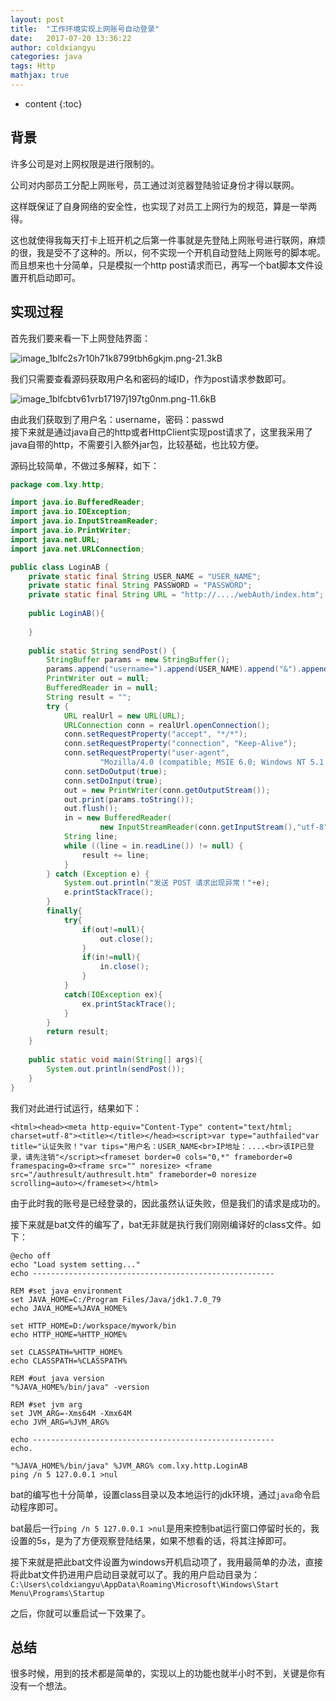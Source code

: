 ```yaml
---
layout: post
title:  "工作环境实现上网账号自动登录"
date:   2017-07-20 13:36:22
author: coldxiangyu
categories: java
tags: Http
mathjax: true
---
```


* content
{:toc}


## 背景

许多公司是对上网权限是进行限制的。  

公司对内部员工分配上网账号，员工通过浏览器登陆验证身份才得以联网。  

这样既保证了自身网络的安全性，也实现了对员工上网行为的规范，算是一举两得。  

这也就使得我每天打卡上班开机之后第一件事就是先登陆上网账号进行联网，麻烦的很，我是受不了这种的。所以，何不实现一个开机自动登陆上网账号的脚本呢。而且想来也十分简单，只是模拟一个http post请求而已，再写一个bat脚本文件设置开机启动即可。  

## 实现过程

首先我们要来看一下上网登陆界面：  




![image_1blfc2s7r10h71k8799tbh6gkjm.png-21.3kB][1]  

我们只需要查看源码获取用户名和密码的域ID，作为post请求参数即可。  

![image_1blfcbtv61vrb17197j197tg0nm.png-11.6kB][2]  

由此我们获取到了用户名：username，密码：passwd  
接下来就是通过java自己的http或者HttpClient实现post请求了，这里我采用了java自带的http，不需要引入额外jar包，比较基础，也比较方便。  

源码比较简单，不做过多解释，如下：  

``` java
package com.lxy.http;

import java.io.BufferedReader;
import java.io.IOException;
import java.io.InputStreamReader;
import java.io.PrintWriter;
import java.net.URL;
import java.net.URLConnection;

public class LoginAB {
	private static final String USER_NAME = "USER_NAME";
	private static final String PASSWORD = "PASSWORD";
	private static final String URL = "http://..../webAuth/index.htm";
	
	public LoginAB(){
		
	}
	
    public static String sendPost() {
    	StringBuffer params = new StringBuffer();
		params.append("username=").append(USER_NAME).append("&").append("passwd=").append(PASSWORD);
        PrintWriter out = null;
        BufferedReader in = null;
        String result = "";
        try {
            URL realUrl = new URL(URL);
            URLConnection conn = realUrl.openConnection();
            conn.setRequestProperty("accept", "*/*");
            conn.setRequestProperty("connection", "Keep-Alive");
            conn.setRequestProperty("user-agent",
                    "Mozilla/4.0 (compatible; MSIE 6.0; Windows NT 5.1;SV1)");
            conn.setDoOutput(true);
            conn.setDoInput(true);
            out = new PrintWriter(conn.getOutputStream());
            out.print(params.toString());
            out.flush();
            in = new BufferedReader(
                    new InputStreamReader(conn.getInputStream(),"utf-8"));
            String line;
            while ((line = in.readLine()) != null) {
                result += line;
            }
        } catch (Exception e) {
            System.out.println("发送 POST 请求出现异常！"+e);
            e.printStackTrace();
        }
        finally{
            try{
                if(out!=null){
                    out.close();
                }
                if(in!=null){
                    in.close();
                }
            }
            catch(IOException ex){
                ex.printStackTrace();
            }
        }
        return result;
    }    
    
	public static void main(String[] args){
		System.out.println(sendPost());
	}
}

```
我们对此进行试运行，结果如下：  
```
<html><head><meta http-equiv="Content-Type" content="text/html; charset=utf-8"><title></title></head><script>var type="authfailed"var title="认证失败！"var tips="用户名：USER_NAME<br>IP地址：....<br>该IP已登录，请先注销"</script><frameset border=0 cols="0,*" frameborder=0 framespacing=0><frame src="" noresize> <frame src="/authresult/authresult.htm" frameborder=0 noresize scrolling=auto></frameset></html>
```
由于此时我的账号是已经登录的，因此虽然认证失败，但是我们的请求是成功的。  

接下来就是bat文件的编写了，bat无非就是执行我们刚刚编译好的class文件。如下：  
```
@echo off
echo "Load system setting..."
echo ------------------------------------------------------

REM #set java environment
set JAVA_HOME=C:/Program Files/Java/jdk1.7.0_79
echo JAVA_HOME=%JAVA_HOME%

set HTTP_HOME=D:/workspace/mywork/bin
echo HTTP_HOME=%HTTP_HOME%

set CLASSPATH=%HTTP_HOME%
echo CLASSPATH=%CLASSPATH%

REM #out java version
"%JAVA_HOME%/bin/java" -version

REM #set jvm arg
set JVM_ARG=-Xms64M -Xmx64M
echo JVM_ARG=%JVM_ARG%

echo ------------------------------------------------------
echo.

"%JAVA_HOME%/bin/java" %JVM_ARG% com.lxy.http.LoginAB
ping /n 5 127.0.0.1 >nul

```
bat的编写也十分简单，设置class目录以及本地运行的jdk环境，通过`java`命令启动程序即可。  

bat最后一行`ping /n 5 127.0.0.1 >nul`是用来控制bat运行窗口停留时长的，我设置的5s，是为了方便观察登陆结果，如果不想看的话，将其注掉即可。  

接下来就是把此bat文件设置为windows开机启动项了，我用最简单的办法，直接将此bat文件扔进用户启动目录就可以了。我的用户启动目录为：`C:\Users\coldxiangyu\AppData\Roaming\Microsoft\Windows\Start Menu\Programs\Startup`  

之后，你就可以重启试一下效果了。  

## 总结

很多时候，用到的技术都是简单的，实现以上的功能也就半小时不到，关键是你有没有一个想法。


  [1]: http://static.zybuluo.com/coldxiangyu/jpbb7hxj9t7p984db6iux0cn/image_1blfc2s7r10h71k8799tbh6gkjm.png
  [2]: http://static.zybuluo.com/coldxiangyu/54s4wxxxwqal0zunyro4jzcu/image_1blfcbtv61vrb17197j197tg0nm.png

